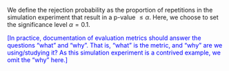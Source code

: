 We define the rejection probability as the proportion of repetitions in the simulation experiment that result in a p-value $\leq \alpha$. Here, we choose to set the significance level $\alpha = 0.1$.

<span style="color: blue">
	[In practice, documentation of evaluation metrics should answer the questions “what” and “why”. That is, “what” is the metric, and “why” are we using/studying it? As this simulation experiment is a contrived example, we omit the “why” here.]
</span>
